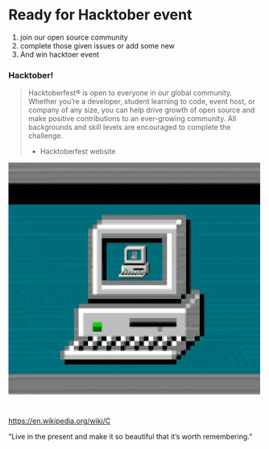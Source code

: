 # Ready for Hacktober event
1. join our open source community
2. complete those given issues or add some new
3. And win hacktoer event


### Hacktober!
> Hacktoberfest® is open to everyone in our global community. Whether you’re a developer, student learning to code, event host, or company of any size, you can help drive growth of open source and make positive contributions to an ever-growing community. All backgrounds and skill levels are encouraged to complete the challenge. 
> - Hacktoberfest website


![](giphy.gif)
https://en.wikipedia.org/wiki/C

“Live in the present and make it so beautiful that it’s worth remembering.”
